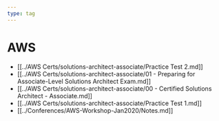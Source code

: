 ```yaml
---
type: tag
---
```

# AWS

- [[../AWS Certs/solutions-architect-associate/Practice Test 2.md]]
- [[../AWS Certs/solutions-architect-associate/01 - Preparing for Associate-Level Solutions Architect Exam.md]]
- [[../AWS Certs/solutions-architect-associate/00 - Certified Solutions Architect - Associate.md]]
- [[../AWS Certs/solutions-architect-associate/Practice Test 1.md]]
- [[../Conferences/AWS-Workshop-Jan2020/Notes.md]]
